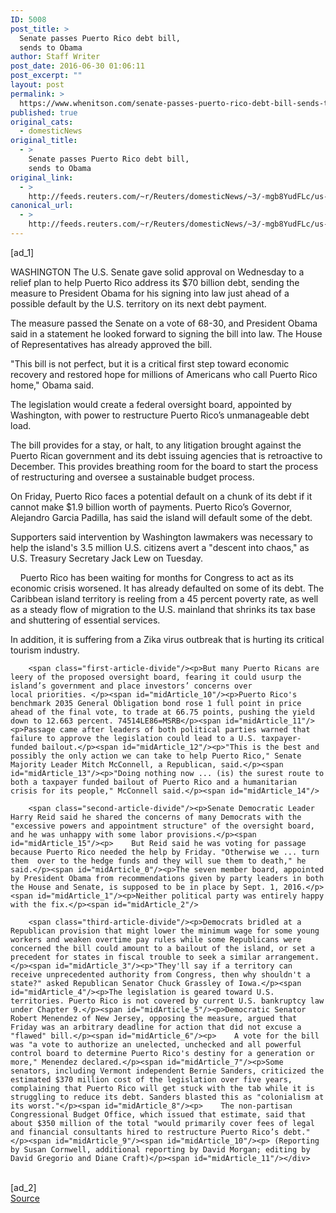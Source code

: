 ```yaml
---
ID: 5008
post_title: >
  Senate passes Puerto Rico debt bill,
  sends to Obama
author: Staff Writer
post_date: 2016-06-30 01:06:11
post_excerpt: ""
layout: post
permalink: >
  https://www.whenitson.com/senate-passes-puerto-rico-debt-bill-sends-to-obama/
published: true
original_cats:
  - domesticNews
original_title:
  - >
    Senate passes Puerto Rico debt bill,
    sends to Obama
original_link:
  - >
    http://feeds.reuters.com/~r/Reuters/domesticNews/~3/-mgb8YudFLc/us-puertorico-debt-senate-idUSKCN0ZF1XL
canonical_url:
  - >
    http://feeds.reuters.com/~r/Reuters/domesticNews/~3/-mgb8YudFLc/us-puertorico-debt-senate-idUSKCN0ZF1XL
---
```

 [ad_1]
<br><div id="articleText">
<span id="midArticle_start"/>

<span id="midArticle_0"/><span class="focusParagraph" readability="5"><p><span class="articleLocation">WASHINGTON</span> The U.S. Senate gave solid approval on Wednesday to a relief plan to help Puerto Rico address its $70 billion debt, sending the measure to President Obama for his signing into law just ahead of a possible default by the U.S. territory on its next debt payment.</p></span><span id="midArticle_1"/><p>The measure passed the Senate on a vote of 68-30, and President Obama said in a statement he looked forward to signing the bill into law. The House of Representatives has already approved the bill.</p><span id="midArticle_2"/><p>"This bill is not perfect, but it is a critical first step toward economic recovery and restored hope for millions of Americans who call Puerto Rico home," Obama said. </p><span id="midArticle_3"/><p>The legislation would create a federal oversight board, appointed by Washington, with power to restructure Puerto Rico’s unmanageable debt load.</p><span id="midArticle_4"/><p>The bill provides for a stay, or halt, to any litigation brought against the Puerto Rican government and its debt issuing agencies that is retroactive to December. This provides breathing room for the board to start the process of restructuring and oversee a sustainable budget process. </p><span id="midArticle_5"/><p>On Friday, Puerto Rico faces a potential default on a chunk of its debt if it cannot make $1.9 billion worth of payments. Puerto Rico’s Governor, Alejandro Garcia Padilla, has said the island will default some of the debt.</p><span id="midArticle_6"/><p>Supporters said intervention by Washington lawmakers was necessary to help the island's 3.5 million U.S. citizens avert a "descent into chaos," as U.S. Treasury Secretary Jack Lew on Tuesday.</p><span id="midArticle_7"/><p>    Puerto Rico has been waiting for months for Congress to act as its economic crisis worsened. It has already defaulted on some of its debt. The Caribbean island territory is reeling from a 45 percent poverty rate, as well as a steady flow of migration to the U.S. mainland that shrinks its tax base and shuttering of essential services.</p><span id="midArticle_8"/><p>In addition, it is suffering from a Zika virus outbreak that is hurting its critical tourism industry.</p><span id="midArticle_9"/>
        
        <span class="first-article-divide"/><p>But many Puerto Ricans are leery of the proposed oversight board, fearing it could usurp the island’s government and place investors’ concerns over local priorities. </p><span id="midArticle_10"/><p>Puerto Rico's benchmark 2035 General Obligation bond rose 1 full point in price ahead of the final vote, to trade at 66.75 points, pushing the yield down to 12.663 percent. 74514LE86=MSRB</p><span id="midArticle_11"/><p>Passage came after leaders of both political parties warned that failure to approve the legislation could lead to a U.S. taxpayer-funded bailout.</p><span id="midArticle_12"/><p>"This is the best and possibly the only action we can take to help Puerto Rico," Senate Majority Leader Mitch McConnell, a Republican, said.</p><span id="midArticle_13"/><p>"Doing nothing now ... (is) the surest route to both a taxpayer funded bailout of Puerto Rico and a humanitarian crisis for its people," McConnell said.</p><span id="midArticle_14"/>
        
        <span class="second-article-divide"/><p>Senate Democratic Leader Harry Reid said he shared the concerns of many Democrats with the "excessive powers and appointment structure" of the oversight board, and he was unhappy with some labor provisions.</p><span id="midArticle_15"/><p>    But Reid said he was voting for passage because Puerto Rico needed the help by Friday. "Otherwise we ... turn them  over to the hedge funds and they will sue them to death," he said.</p><span id="midArticle_0"/><p>The seven member board, appointed by President Obama from recommendations given by party leaders in both the House and Senate, is supposed to be in place by Sept. 1, 2016.</p><span id="midArticle_1"/><p>Neither political party was entirely happy with the fix.</p><span id="midArticle_2"/>
        
        <span class="third-article-divide"/><p>Democrats bridled at a Republican provision that might lower the minimum wage for some young workers and weaken overtime pay rules while some Republicans were concerned the bill could amount to a bailout of the island, or set a precedent for states in fiscal trouble to seek a similar arrangement.</p><span id="midArticle_3"/><p>"They'll say if a territory can receive unprecedented authority from Congress, then why shouldn't a state?" asked Republican Senator Chuck Grassley of Iowa.</p><span id="midArticle_4"/><p>The legislation is geared toward U.S. territories. Puerto Rico is not covered by current U.S. bankruptcy law under Chapter 9.</p><span id="midArticle_5"/><p>Democratic Senator Robert Menendez of New Jersey, opposing the measure, argued that Friday was an arbitrary deadline for action that did not excuse a "flawed" bill.</p><span id="midArticle_6"/><p>    A vote for the bill was "a vote to authorize an unelected, unchecked and all powerful control board to determine Puerto Rico's destiny for a generation or more," Menendez declared.</p><span id="midArticle_7"/><p>Some senators, including Vermont independent Bernie Sanders, criticized the estimated $370 million cost of the legislation over five years, complaining that Puerto Rico will get stuck with the tab while it is struggling to reduce its debt. Sanders blasted this as "colonialism at its worst."</p><span id="midArticle_8"/><p>    The non-partisan Congressional Budget Office, which issued that estimate, said that about $350 million of the total "would primarily cover fees of legal and financial consultants hired to restructure Puerto Rico’s debt."</p><span id="midArticle_9"/><span id="midArticle_10"/><p> (Reporting by Susan Cornwell, additional reporting by David Morgan; editing by David Gregorio and Diane Craft)</p><span id="midArticle_11"/></div>
<br>[ad_2]
<br><a href="http://feeds.reuters.com/~r/Reuters/domesticNews/~3/-mgb8YudFLc/us-puertorico-debt-senate-idUSKCN0ZF1XL">Source </a>